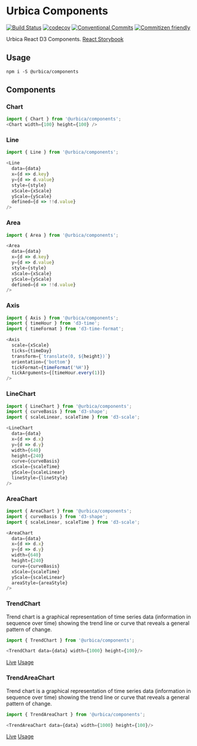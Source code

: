 # Urbica Components

[![Build Status](https://travis-ci.org/urbica/components.svg?branch=master)](https://travis-ci.org/urbica/components)
[![codecov](https://codecov.io/gh/urbica/components/branch/master/graph/badge.svg)](https://codecov.io/gh/urbica/components)
[![Conventional Commits](https://img.shields.io/badge/Conventional%20Commits-1.0.0-yellow.svg)](https://conventionalcommits.org)
[![Commitizen friendly](https://img.shields.io/badge/commitizen-friendly-brightgreen.svg)](http://commitizen.github.io/cz-cli/)

Urbica React D3 Components. [React Storybook](http://urbica.github.io/components)

## Usage

```shell
npm i -S @urbica/components
```

## Components

### Chart

```js
import { Chart } from '@urbica/components';
<Chart width={100} height={100} />
```

### Line

```js
import { Line } from '@urbica/components';

<Line
  data={data}
  x={d => d.key}
  y={d => d.value}
  style={style}
  xScale={xScale}
  yScale={yScale}
  defined={d => !!d.value}
/>
```

### Area

```js
import { Area } from '@urbica/components';

<Area
  data={data}
  x={d => d.key}
  y={d => d.value}
  style={style}
  xScale={xScale}
  yScale={yScale}
  defined={d => !!d.value}
/>
```

### Axis

```js
import { Axis } from '@urbica/components';
import { timeHour } from 'd3-time';
import { timeFormat } from 'd3-time-format';

<Axis
  scale={xScale}
  ticks={timeDay}
  transform={`translate(0, ${height})`}
  orientation={'bottom'}
  tickFormat={timeFormat('%H')}
  tickArguments={[timeHour.every(1)]}
/>
```

### LineChart

```js
import { LineChart } from '@urbica/components';
import { curveBasis } from 'd3-shape';
import { scaleLinear, scaleTime } from 'd3-scale';

<LineChart
  data={data}
  x={d => d.x}
  y={d => d.y}
  width={640}
  height={240}
  curve={curveBasis}
  xScale={scaleTime}
  yScale={scaleLinear}
  lineStyle={lineStyle}
/>
```


### AreaChart

```js
import { AreaChart } from '@urbica/components';
import { curveBasis } from 'd3-shape';
import { scaleLinear, scaleTime } from 'd3-scale';

<AreaChart
  data={data}
  x={d => d.x}
  y={d => d.y}
  width={640}
  height={240}
  curve={curveBasis}
  xScale={scaleTime}
  yScale={scaleLinear}
  areaStyle={areaStyle}
/>
```

### TrendChart

Trend chart is a graphical representation of time series data (information in sequence over time) showing the trend line or curve that reveals a general pattern of change.

```js
import { TrendChart } from '@urbica/components';
```

```js
<TrendChart data={data} width={1000} height={100}/>
```

[Live](https://urbica.github.io/components/?selectedKind=Charts&selectedStory=TrendChart)
[Usage](https://github.com/urbica/components/blob/master/src/TrendChart)

### TrendAreaChart

Trend chart is a graphical representation of time series data (information in sequence over time) showing the trend line or curve that reveals a general pattern of change.

```js
import { TrendAreaChart } from '@urbica/components';
```

```js
<TrendAreaChart data={data} width={1000} height={100}/>
```

[Live](https://urbica.github.io/components/?selectedKind=Charts&selectedStory=TrendAreaChart)
[Usage](https://github.com/urbica/components/blob/master/src/TrendAreaChart)
